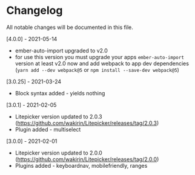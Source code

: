 # Changelog

All notable changes will be documented in this file.

[4.0.0] - 2021-05-14

- ember-auto-import upgraded to v2.0
- for use this version you must upgrade your apps `ember-auto-import` version at least v2.0 now and add webpack to app dev dependencies
  (`yarn add --dev webpack@5` or `npm install --save-dev webpack@5`)

[3.0.25] - 2021-03-24

- Block syntax added - yields nothing

[3.0.1] - 2021-02-05

- Litepicker version updated to 2.0.3 (https://github.com/wakirin/Litepicker/releases/tag/2.0.3)
- Plugin added - multiselect

[3.0.0] - 2021-02-01

- Litepicker version updated to 2.0.0 (https://github.com/wakirin/Litepicker/releases/tag/2.0.0)
- Plugins added - keyboardnav, mobilefriendly, ranges
